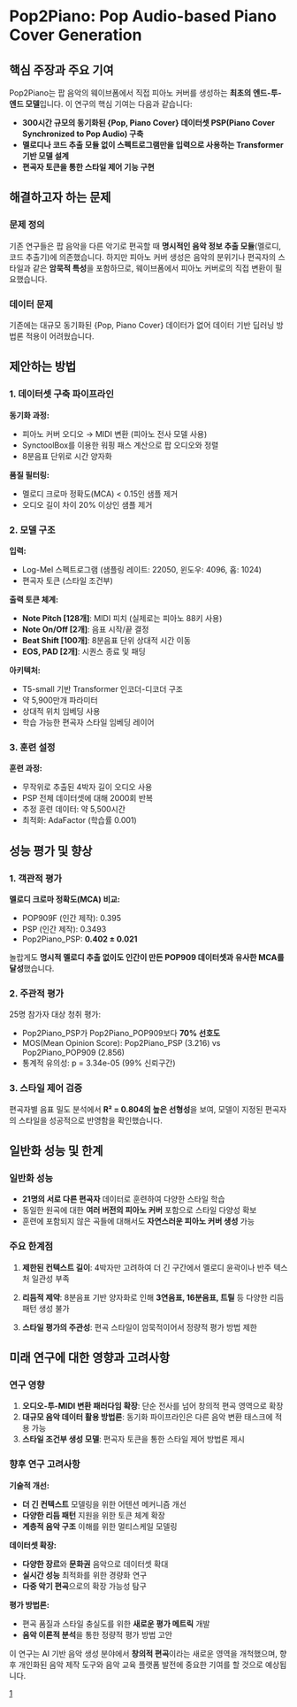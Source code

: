 # Pop2Piano: Pop Audio-based Piano Cover Generation

## 핵심 주장과 주요 기여

Pop2Piano는 팝 음악의 웨이브폼에서 직접 피아노 커버를 생성하는 **최초의 엔드-투-엔드 모델**입니다. 이 연구의 핵심 기여는 다음과 같습니다:

- **300시간 규모의 동기화된 {Pop, Piano Cover} 데이터셋 PSP(Piano Cover Synchronized to Pop Audio) 구축**
- **멜로디나 코드 추출 모듈 없이 스펙트로그램만을 입력으로 사용하는 Transformer 기반 모델 설계**
- **편곡자 토큰을 통한 스타일 제어 기능 구현**

## 해결하고자 하는 문제

### 문제 정의
기존 연구들은 팝 음악을 다른 악기로 편곡할 때 **명시적인 음악 정보 추출 모듈**(멜로디, 코드 추출기)에 의존했습니다. 하지만 피아노 커버 생성은 음악의 분위기나 편곡자의 스타일과 같은 **암묵적 특성**을 포함하므로, 웨이브폼에서 피아노 커버로의 직접 변환이 필요했습니다.

### 데이터 문제
기존에는 대규모 동기화된 {Pop, Piano Cover} 데이터가 없어 데이터 기반 딥러닝 방법론 적용이 어려웠습니다.

## 제안하는 방법

### 1. 데이터셋 구축 파이프라인

**동기화 과정:**
- 피아노 커버 오디오 → MIDI 변환 (피아노 전사 모델 사용)
- SynctoolBox를 이용한 워핑 패스 계산으로 팝 오디오와 정렬
- 8분음표 단위로 시간 양자화

**품질 필터링:**
- 멜로디 크로마 정확도(MCA) < 0.15인 샘플 제거
- 오디오 길이 차이 20% 이상인 샘플 제거

### 2. 모델 구조

**입력:**
- Log-Mel 스펙트로그램 (샘플링 레이트: 22050, 윈도우: 4096, 홉: 1024)
- 편곡자 토큰 (스타일 조건부)

**출력 토큰 체계:**
- **Note Pitch [128개]**: MIDI 피치 (실제로는 피아노 88키 사용)
- **Note On/Off [2개]**: 음표 시작/끝 결정
- **Beat Shift [100개]**: 8분음표 단위 상대적 시간 이동
- **EOS, PAD [2개]**: 시퀀스 종료 및 패딩

**아키텍처:**
- T5-small 기반 Transformer 인코더-디코더 구조
- 약 5,900만개 파라미터
- 상대적 위치 임베딩 사용
- 학습 가능한 편곡자 스타일 임베딩 레이어

### 3. 훈련 설정

**훈련 과정:**
- 무작위로 추출된 4박자 길이 오디오 사용
- PSP 전체 데이터셋에 대해 2000회 반복
- 추정 훈련 데이터: 약 5,500시간
- 최적화: AdaFactor (학습률 0.001)

## 성능 평가 및 향상

### 1. 객관적 평가

**멜로디 크로마 정확도(MCA) 비교:**
- POP909F (인간 제작): 0.395
- PSP (인간 제작): 0.3493  
- Pop2Piano_PSP: **0.402 ± 0.021**

놀랍게도 **명시적 멜로디 추출 없이도 인간이 만든 POP909 데이터셋과 유사한 MCA를 달성**했습니다.

### 2. 주관적 평가

25명 참가자 대상 청취 평가:
- Pop2Piano_PSP가 Pop2Piano_POP909보다 **70% 선호도**
- MOS(Mean Opinion Score): Pop2Piano_PSP (3.216) vs Pop2Piano_POP909 (2.856)
- 통계적 유의성: p = 3.34e-05 (99% 신뢰구간)

### 3. 스타일 제어 검증

편곡자별 음표 밀도 분석에서 **R² = 0.804의 높은 선형성**을 보여, 모델이 지정된 편곡자의 스타일을 성공적으로 반영함을 확인했습니다.

## 일반화 성능 및 한계

### 일반화 성능
- **21명의 서로 다른 편곡자** 데이터로 훈련하여 다양한 스타일 학습
- 동일한 원곡에 대한 **여러 버전의 피아노 커버** 포함으로 스타일 다양성 확보
- 훈련에 포함되지 않은 곡들에 대해서도 **자연스러운 피아노 커버 생성** 가능

### 주요 한계점

1. **제한된 컨텍스트 길이**: 4박자만 고려하여 더 긴 구간에서 멜로디 윤곽이나 반주 텍스처 일관성 부족

2. **리듬적 제약**: 8분음표 기반 양자화로 인해 **3연음표, 16분음표, 트릴** 등 다양한 리듬 패턴 생성 불가

3. **스타일 평가의 주관성**: 편곡 스타일이 암묵적이어서 정량적 평가 방법 제한

## 미래 연구에 대한 영향과 고려사항

### 연구 영향
1. **오디오-투-MIDI 변환 패러다임 확장**: 단순 전사를 넘어 창의적 편곡 영역으로 확장
2. **대규모 음악 데이터 활용 방법론**: 동기화 파이프라인은 다른 음악 변환 태스크에 적용 가능
3. **스타일 조건부 생성 모델**: 편곡자 토큰을 통한 스타일 제어 방법론 제시

### 향후 연구 고려사항

**기술적 개선:**
- **더 긴 컨텍스트** 모델링을 위한 어텐션 메커니즘 개선
- **다양한 리듬 패턴** 지원을 위한 토큰 체계 확장
- **계층적 음악 구조** 이해를 위한 멀티스케일 모델링

**데이터셋 확장:**
- **다양한 장르**와 **문화권** 음악으로 데이터셋 확대
- **실시간 성능** 최적화를 위한 경량화 연구
- **다중 악기 편곡**으로의 확장 가능성 탐구

**평가 방법론:**
- 편곡 품질과 스타일 충실도를 위한 **새로운 평가 메트릭** 개발
- **음악 이론적 분석**을 통한 정량적 평가 방법 고안

이 연구는 AI 기반 음악 생성 분야에서 **창의적 편곡**이라는 새로운 영역을 개척했으며, 향후 개인화된 음악 제작 도구와 음악 교육 플랫폼 발전에 중요한 기여를 할 것으로 예상됩니다.

[1](https://ppl-ai-file-upload.s3.amazonaws.com/web/direct-files/attachments/22370781/527d2763-687f-48ac-ace1-056f1d88f26b/2211.00895v2.pdf)
